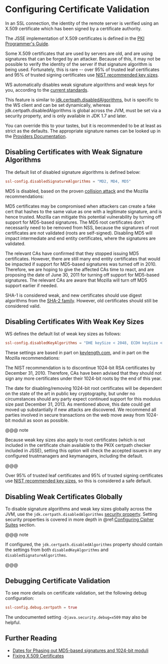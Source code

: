 <a id="certificatevalidation"></a>
# Configuring Certificate Validation

In an SSL connection, the identity of the remote server is verified
using an X.509 certificate which has been signed by a certificate
authority.

The JSSE implementation of X.509 certificates is defined in the [PKI
Programmer's
Guide](https://docs.oracle.com/javase/8/docs/technotes/guides/security/certpath/CertPathProgGuide.html).

Some X.509 certificates that are used by servers are old, and are using
signatures that can be forged by an attacker. Because of this, it may
not be possible to verify the identity of the server if that signature
algorithm is being used. Fortunately, this is rare -- over 95% of
trusted leaf certificates and 95% of trusted signing certificates use
[NIST recommended key
sizes](http://csrc.nist.gov/publications/nistpubs/800-131A/sp800-131A.pdf).

WS automatically disables weak signature algorithms and weak keys for
you, according to the [current
standards](http://sim.ivi.co/2012/04/nist-security-strength-time-frames.html).

This feature is similar to
[jdk.certpath.disabledAlgorithms](http://sim.ivi.co/2013/11/harness-ssl-and-jsse-key-size-control.html),
but is specific to the WS client and can be set dynamically, whereas
jdk.certpath.disabledAlgorithms is global across the JVM, must be set
via a security property, and is only available in JDK 1.7 and later.

You can override this to your tastes, but it is recommended to be at
least as strict as the defaults. The appropriate signature names can be
looked up in the [Providers
Documentation](https://docs.oracle.com/javase/8/docs/technotes/guides/security/SunProviders.html).

## Disabling Certificates with Weak Signature Algorithms

The default list of disabled signature algorithms is defined below:

```conf
ssl-config.disabledSignatureAlgorithms = "MD2, MD4, MD5"
```

MD5 is disabled, based on the proven [collision
attack](https://www.win.tue.nl/hashclash/rogue-ca/) and the Mozilla
recommendations:

>
MD5 certificates may be compromised when attackers can create a fake
cert that hashes to the same value as one with a legitimate
signature, and is hence trusted. Mozilla can mitigate this potential
vulnerability by turning off support for MD5-based signatures. The
MD5 root certificates don't necessarily need to be removed from NSS,
because the signatures of root certificates are not validated (roots
are self-signed). Disabling MD5 will impact intermediate and end
entity certificates, where the signatures are validated.
>
The relevant CAs have confirmed that they stopped issuing MD5
certificates. However, there are still many end entity certificates
that would be impacted if support for MD5-based signatures was
turned off in 2010. Therefore, we are hoping to give the affected
CAs time to react, and are proposing the date of June 30, 2011 for
turning off support for MD5-based signatures. The relevant CAs are
aware that Mozilla will turn off MD5 support earlier if needed.

SHA-1 is considered weak, and new certificates should use digest
algorithms from the [SHA-2
family](https://en.wikipedia.org/wiki/SHA-2). However, old
certificates should still be considered valid.

## Disabling Certificates With Weak Key Sizes

WS defines the default list of weak key sizes as follows:

```conf
ssl-config.disabledKeyAlgorithms = "DHE keySize < 2048, ECDH keySize < 2048, ECDHE keySize < 2048, RSA keySize < 2048, DSA keySize < 2048, EC keySize < 224"
```

These settings are based in part on
[keylength.com](http://www.keylength.com/), and in part on the
Mozilla recommendations:

>
The NIST recommendation is to discontinue 1024-bit RSA certificates
by December 31, 2010. Therefore, CAs have been advised that they
should not sign any more certificates under their 1024-bit roots by
the end of this year.
>
The date for disabling/removing 1024-bit root certificates will be
dependent on the state of the art in public key cryptography, but
under no circumstances should any party expect continued support for
this modulus size past December 31, 2013. As mentioned above, this
date could get moved up substantially if new attacks are discovered.
We recommend all parties involved in secure transactions on the web
move away from 1024-bit moduli as soon as possible.

@@@ note

Because weak key sizes also apply to root certificates (which
is not included in the certificate chain available to the PKIX certpath
checker included in JSSE), setting this option will check the accepted
issuers in any configured trustmanagers and keymanagers, including the
default.

@@@

Over 95% of trusted leaf certificates and 95% of trusted signing
certificates use [NIST recommended key
sizes](http://csrc.nist.gov/publications/nistpubs/800-131A/sp800-131A.pdf),
so this is considered a safe default.

## Disabling Weak Certificates Globally

To disable signature algorithms and weak key sizes globally across the
JVM, use the `jdk.certpath.disabledAlgorithms` [security
property](http://sim.ivi.co/2011/07/java-se-7-release-security-enhancements.html).
Setting security properties is covered in more depth in @ref:[Configuring Cipher Suites](CipherSuites.md#ciphersuites) section.

@@@ note

If configured, the `jdk.certpath.disabledAlgorithms`
property should contain the settings from both
`disabledKeyAlgorithms` and `disabledSignatureAlgorithms`.

@@@

## Debugging Certificate Validation

To see more details on certificate validation, set the following debug
configuration:

```conf
ssl-config.debug.certpath = true
```

The undocumented setting `-Djava.security.debug=x509` may also be
helpful.

## Further Reading

 * [Dates for Phasing out MD5-based signatures and 1024-bit
moduli](https://wiki.mozilla.org/CA:MD5and1024)
 * [Fixing X.509
Certificates](https://tersesystems.com/2014/03/20/fixing-x509-certificates/)